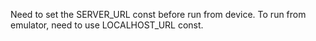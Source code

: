 Need to set the SERVER_URL const before run from device.
To run from emulator, need to use LOCALHOST_URL const.
